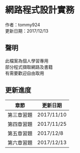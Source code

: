 # 網路程式設計實務
作者：tommy924  
更新日期：2017/12/13  
  
## 聲明
此檔案為個人學習專用  
部分程式擷取網路及書籍  
有需要歡迎自由取用  
  
## 更新進度
章節|更新日期
----|----
第三章習題|2017/11/10
第四章習題|2017/11/25
第五章習題|2017/12/8
第六章習題|2017/12/13